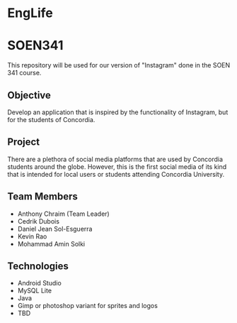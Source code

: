 # EngLife

SOEN341
======

This repository will be used for our version of "Instagram" done in the SOEN 341 course.

Objective 
------
Develop an application that is inspired by the functionality of Instagram, but for the students of Concordia.

Project
------
There are a plethora of social media platforms that are used by Concordia students around the globe. However, this
is the first social media of its kind that is intended for local users or students attending Concordia University.

Team Members 
------
  * Anthony Chraim (Team Leader)
  * Cedrik Dubois
  * Daniel Jean Sol-Esguerra
  * Kevin Rao
  * Mohammad Amin Solki

Technologies
------
  * Android Studio
  * MySQL Lite
  * Java
  * Gimp or photoshop variant for sprites and logos
  * TBD